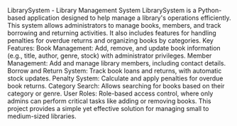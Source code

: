 LibrarySystem - Library Management System
LibrarySystem is a Python-based application designed to help manage a library's operations efficiently. This system allows administrators to manage books, members, and track borrowing and returning activities. It also includes features for handling penalties for overdue returns and organizing books by categories.
Key Features:
Book Management: Add, remove, and update book information (e.g., title, author, genre, stock) with administrator privileges.
Member Management: Add and manage library members, including contact details.
Borrow and Return System: Track book loans and returns, with automatic stock updates.
Penalty System: Calculate and apply penalties for overdue book returns.
Category Search: Allows searching for books based on their category or genre.
User Roles: Role-based access control, where only admins can perform critical tasks like adding or removing books.
This project provides a simple yet effective solution for managing small to medium-sized libraries.
